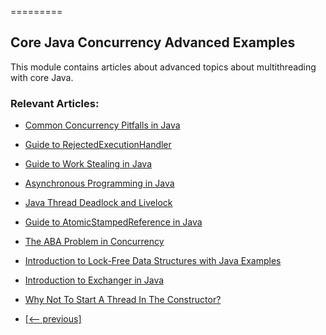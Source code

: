 =========

## Core Java Concurrency Advanced Examples

This module contains articles about advanced topics about multithreading with core Java.

### Relevant Articles: 
- [Common Concurrency Pitfalls in Java](https://www.baeldung.com/java-common-concurrency-pitfalls)

- [Guide to RejectedExecutionHandler](https://www.baeldung.com/java-rejectedexecutionhandler)
- [Guide to Work Stealing in Java](https://www.baeldung.com/java-work-stealing)
- [Asynchronous Programming in Java](https://www.baeldung.com/java-asynchronous-programming)
- [Java Thread Deadlock and Livelock](https://www.baeldung.com/java-deadlock-livelock)
- [Guide to AtomicStampedReference in Java](https://www.baeldung.com/java-atomicstampedreference)
- [The ABA Problem in Concurrency](https://www.baeldung.com/cs/aba-concurrency)
- [Introduction to Lock-Free Data Structures with Java Examples](https://www.baeldung.com/lock-free-programming)
- [Introduction to Exchanger in Java](https://www.baeldung.com/java-exchanger)
- [Why Not To Start A Thread In The Constructor?](https://www.baeldung.com/java-thread-constructor)
- [[<-- previous]](/java-core/java-concurrency-advanced-2)
